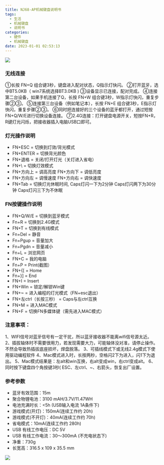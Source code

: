 ```yaml
---
title: NJ68-AP机械键盘说明书
tags:
  - 生活
  - 机械键盘
  - 说明书
categories:
  - 硬件
  - 机械键盘
date: 2023-01-01 02:53:13
---
```

![](1.png)

### 无线连接
①长按 FN+Q 组合键3秒，键盘进入配对状态，Q指示灯快闪。
②打开蓝牙，选中BT5.0KB（ win7系统选择BT3.0KB )
③设备显示已连接，配对完成。
④连接第二台设备，如果手机连接了Q，长按 FN+W 组合键3秒，W指示灯快闪，重复步骤②③。
⑤连接第三台设备（例如笔记本），长按 FN+E 组合键3秒，E指示灯快闪，重复步骤②③。
⑥同时把连接好的三个设备的蓝牙都打开，通过短按FN+Q/W/E进行切换设备连接。
⑦2.4G连接：打开键盘电源开关，短按FN+R，R键灯光闪烁，把接收器插入电脑USB口即可。


### 灯光操作说明
- FN+ESC = 切换到灯效/背光模式 
- FN+ENTER = 切换背光颜色
- FN+退格 = 关闭/打开灯光（关灯进入省电）
- FN+\ = 切换灯效模式
- FN+方向上 = 调高亮度 FN+方向下 = 调低亮度
- FN+方向左 = 调慢速度 FN+方向右 = 调快速度
- FN+Tab = 切换灯光休眠时间,
Caps灯闪一下为2分钟
Caps灯闪两下为30分钟
Caps灯闪三下为不休眠


### FN按键操作说明
- FN+Q/W/E = 切换到蓝牙模式
- Fn+R = 切换到2.4G模式 
- FN+T = 切换到有线模式
- Fn+Del = 静音 
- Fn+Pgup = 音量加大 
- Fn+Pgdn = 音量减小
- Fn+L = 浏览网页 
- FN+C = 我的电脑 
- Fn+P = Print(截图）
- FN+{[ = Home 
- Fn+}] = End 
- FN+I = Insert
- FN+Win = 锁定/解锁Win键
- FN+~ = 进入编程的灯光模式（FN+esc退出）
- FN+左ctrl（长按三秒） = Caps与左ctrl互换
- FN+M  = 进入MAC模式
- FN+F = 切换FN多媒体键（需先进入MAC模式）


### 注意事项：
1、WIFI信号对蓝牙信号有一定干扰，所以蓝牙接收器不能离wifi信号源太近。
2、插拔轴体时不需要很用力，若发现需要大力，可能轴体没对准，请停止操作。不然会导致热插拔底座损坏，焊盘脱落。
3、可插线模式下或无线2.4g模式下使用驱动编程软件
4、Mac模式进入时，长按两秒，空格闪2下为进入，闪1下为退出。
5、Mac模式结果是：左alt和win互换，右alt变成win，右ctrl变成alt。
6、同时按下键盘四个角按键3秒( ESC、左ctrl、~、右箭头，恢复出厂设置。

### 参考参数
- 蓝牙有效范围：15m
- 聚合物锂电池：3100 mAH/3.7V/11.47WH
- 电池充满时长：<5h (USB输入电流 1A条件下)
- 游戏模式(开灯)：150mA(连续工作约 20h)
- 游戏模式(不开灯)：40mA(连续工作约 70h)
- 省电模式：10mA(连续工作约 280h)
- USB 有线工作电压：DC 5V
- USB 有线工作电流：30～300mA (不充电状态下)
- 净重：730g
- 长宽高：316.5 x 109 x 35.5 mm

![](nj68.png)
